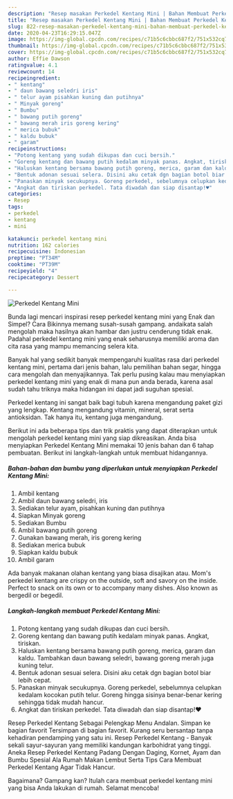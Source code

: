 ```yaml
---
description: "Resep masakan Perkedel Kentang Mini | Bahan Membuat Perkedel Kentang Mini Yang Sedap"
title: "Resep masakan Perkedel Kentang Mini | Bahan Membuat Perkedel Kentang Mini Yang Sedap"
slug: 822-resep-masakan-perkedel-kentang-mini-bahan-membuat-perkedel-kentang-mini-yang-sedap
date: 2020-04-23T16:29:15.047Z
image: https://img-global.cpcdn.com/recipes/c71b5c6cbbc687f2/751x532cq70/perkedel-kentang-mini-foto-resep-utama.jpg
thumbnail: https://img-global.cpcdn.com/recipes/c71b5c6cbbc687f2/751x532cq70/perkedel-kentang-mini-foto-resep-utama.jpg
cover: https://img-global.cpcdn.com/recipes/c71b5c6cbbc687f2/751x532cq70/perkedel-kentang-mini-foto-resep-utama.jpg
author: Effie Dawson
ratingvalue: 4.1
reviewcount: 14
recipeingredient:
- " kentang"
- " daun bawang seledri iris"
- " telur ayam pisahkan kuning dan putihnya"
- " Minyak goreng"
- " Bumbu"
- " bawang putih goreng"
- " bawang merah iris goreng kering"
- " merica bubuk"
- " kaldu bubuk"
- " garam"
recipeinstructions:
- "Potong kentang yang sudah dikupas dan cuci bersih."
- "Goreng kentang dan bawang putih kedalam minyak panas. Angkat, tiriskan."
- "Haluskan kentang bersama bawang putih goreng, merica, garam dan kaldu. Tambahkan daun bawang seledri, bawang goreng merah juga kuning telur."
- "Bentuk adonan sesuai selera. Disini aku cetak dgn bagian botol biar lebih cepat."
- "Panaskan minyak secukupnya. Goreng perkedel, sebelumnya celupkan kedalam kocokan putih telur. Goreng hingga sisinya benar-benar kering sehingga tidak mudah hancur."
- "Angkat dan tiriskan perkedel. Tata diwadah dan siap disantap!♥"
categories:
- Resep
tags:
- perkedel
- kentang
- mini

katakunci: perkedel kentang mini 
nutrition: 162 calories
recipecuisine: Indonesian
preptime: "PT34M"
cooktime: "PT39M"
recipeyield: "4"
recipecategory: Dessert

---
```



![Perkedel Kentang Mini](https://img-global.cpcdn.com/recipes/c71b5c6cbbc687f2/751x532cq70/perkedel-kentang-mini-foto-resep-utama.jpg)

Bunda lagi mencari inspirasi resep perkedel kentang mini yang Enak dan Simpel? Cara Bikinnya memang susah-susah gampang. andaikata salah mengolah maka hasilnya akan hambar dan justru cenderung tidak enak. Padahal perkedel kentang mini yang enak seharusnya memiliki aroma dan cita rasa yang mampu memancing selera kita.

Banyak hal yang sedikit banyak mempengaruhi kualitas rasa dari perkedel kentang mini, pertama dari jenis bahan, lalu pemilihan bahan segar, hingga cara mengolah dan menyajikannya. Tak perlu pusing kalau mau menyiapkan perkedel kentang mini yang enak di mana pun anda berada, karena asal sudah tahu triknya maka hidangan ini dapat jadi suguhan spesial.

Perkedel kentang ini sangat baik bagi tubuh karena mengandung paket gizi yang lengkap. Kentang mengandung vitamin, mineral, serat serta antioksidan. Tak hanya itu, kentang juga mengandung.


Berikut ini ada beberapa tips dan trik praktis yang dapat diterapkan untuk mengolah perkedel kentang mini yang siap dikreasikan. Anda bisa menyiapkan Perkedel Kentang Mini memakai 10 jenis bahan dan 6 tahap pembuatan. Berikut ini langkah-langkah untuk membuat hidangannya.

<!--inarticleads1-->

##### Bahan-bahan dan bumbu yang diperlukan untuk menyiapkan Perkedel Kentang Mini:

1. Ambil  kentang
1. Ambil  daun bawang seledri, iris
1. Sediakan  telur ayam, pisahkan kuning dan putihnya
1. Siapkan  Minyak goreng
1. Sediakan  Bumbu
1. Ambil  bawang putih goreng
1. Gunakan  bawang merah, iris goreng kering
1. Sediakan  merica bubuk
1. Siapkan  kaldu bubuk
1. Ambil  garam


Ada banyak makanan olahan kentang yang biasa disajikan atau. Mom&#39;s perkedel kentang are crispy on the outside, soft and savory on the inside. Perfect to snack on its own or to accompany many dishes. Also known as bergedil or begedil. 

<!--inarticleads2-->

##### Langkah-langkah membuat Perkedel Kentang Mini:

1. Potong kentang yang sudah dikupas dan cuci bersih.
1. Goreng kentang dan bawang putih kedalam minyak panas. Angkat, tiriskan.
1. Haluskan kentang bersama bawang putih goreng, merica, garam dan kaldu. Tambahkan daun bawang seledri, bawang goreng merah juga kuning telur.
1. Bentuk adonan sesuai selera. Disini aku cetak dgn bagian botol biar lebih cepat.
1. Panaskan minyak secukupnya. Goreng perkedel, sebelumnya celupkan kedalam kocokan putih telur. Goreng hingga sisinya benar-benar kering sehingga tidak mudah hancur.
1. Angkat dan tiriskan perkedel. Tata diwadah dan siap disantap!♥


Resep Perkedel Kentang Sebagai Pelengkap Menu Andalan. Simpan ke bagian favorit Tersimpan di bagian favorit. Kurang seru bersantap tanpa kehadiran pendamping yang satu ini. Resep Perkedel Kentang - Banyak sekali sayur-sayuran yang memiliki kandungan karbohidrat yang tinggi. Aneka Resep Perkedel Kentang Padang Dengan Daging, Kornet, Ayam dan Bumbu Spesial Ala Rumah Makan Lembut Serta Tips Cara Membuat Perkedel Kentang Agar Tidak Hancur. 

Bagaimana? Gampang kan? Itulah cara membuat perkedel kentang mini yang bisa Anda lakukan di rumah. Selamat mencoba!
